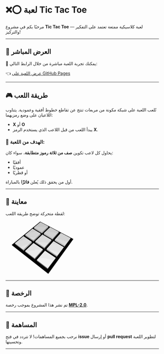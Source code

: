 # ❌⭕ لعبة Tic Tac Toe

مرحبًا بكم في مشروع **Tic Tac Toe** — لعبة كلاسيكية ممتعة تعتمد على التفكير والتركيز!

---

## 🔗 العرض المباشر

🎯 يمكنك تجربة اللعبة مباشرة من خلال الرابط التالي:

👈 [عرض اللعبة على GitHub Pages](https://alostoura-official.github.io/Alostoura-Games/)

---

## 🎮 طريقة اللعب

تُلعب اللعبة على شبكة مكونة من مربعات تنتج عن تقاطع خطوط أفقية وعمودية. يتناوب اللاعبان على وضع رمزيهما:

- **X** أو **O**
- يبدأ اللعب من قبل اللاعب الذي يستخدم الرمز **X**.

### 🎯 الهدف من اللعبة:

يحاول كل لاعب تكوين **صف من ثلاثة رموز متطابقة**، سواء كان:

- أفقيًا
- عموديًا
- أو قطريًا

أول من يحقق ذلك يُعلن **فائزًا** بالمباراة.

---

## 📸 معاينة

لقطة متحركة توضح طريقة اللعب:

![preview](Tic_Tac_Toe.gif)

---

## 📝 الرخصة

تم نشر هذا المشروع بموجب رخصة **[MPL-2.0](https://opensource.org/licenses/MPL-2.0)**.

---

## 🙌 المساهمة

نرحب بجميع المساهمات! لا تتردد في فتح **issue** أو إرسال **pull request** لتطوير اللعبة وتحسينها.

---
